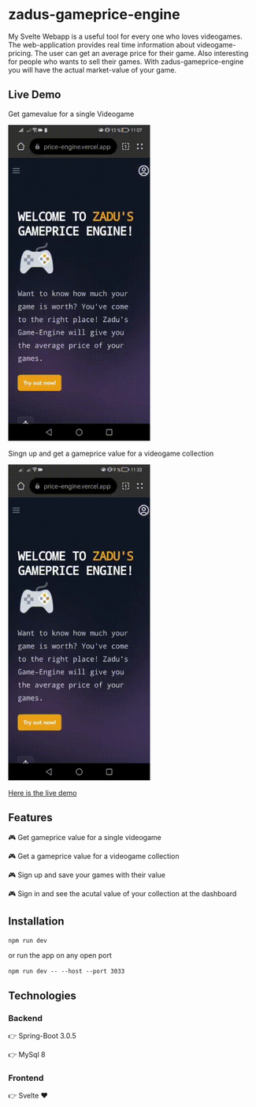 # zadus-gameprice-engine
My Svelte Webapp is a useful tool for every one who loves videogames. The web-application provides real time information about videogame-pricing. The user can get an average price for their game. Also interesting for people who wants to sell their games. With zadus-gameprice-engine you will have the actual market-value of your game.
## Live Demo
Get gamevalue for a single Videogame

![](https://github.com/zadu009/zadus-gameprice-engine/blob/main/GamevalueGIF.gif.gif)

Singn up and get a gameprice value for a videogame collection

![](https://github.com/zadu009/zadus-gameprice-engine/blob/main/SignupGiF.gif.gif)

[Here is the live demo](https://zadus-gameprice-engine.vercel.app/)

## Features
:video_game: Get gameprice value for a single videogame

:video_game: Get a gameprice value for a videogame collection

:video_game: Sign up and save your games with their value

:video_game: Sign in and see the acutal value of your collection at the dashboard

## Installation
`npm run dev`

or run the app on any open port

`npm run dev -- --host --port 3033`

## Technologies

### Backend

:point_right: Spring-Boot 3.0.5

:point_right: MySql 8

### Frontend

:point_right: Svelte :heart:
